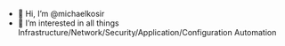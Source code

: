 - 👋 Hi, I’m @michaelkosir
- 👀 I’m interested in all things Infrastructure/Network/Security/Application/Configuration Automation

